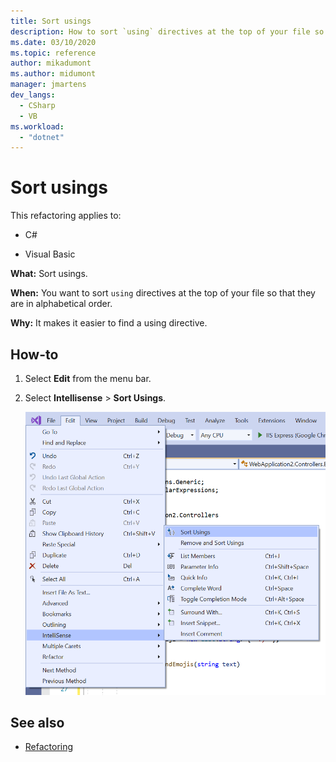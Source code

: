 ```yaml
---
title: Sort usings
description: How to sort `using` directives at the top of your file so that they are in alphabetical order.
ms.date: 03/10/2020
ms.topic: reference
author: mikadumont
ms.author: midumont
manager: jmartens
dev_langs:
  - CSharp
  - VB
ms.workload: 
  - "dotnet"
---
```

# Sort usings

This refactoring applies to:

- C#

- Visual Basic

**What:** Sort usings.

**When:** You want to sort `using` directives at the top of your file so that they are in alphabetical order. 

**Why:** It makes it easier to find a using directive.

## How-to

1. Select **Edit** from the menu bar.
2. Select **Intellisense** > **Sort Usings**.

   ![Sort usings](media/sort-usings.png)

## See also

- [Refactoring](../refactoring-in-visual-studio.md)
